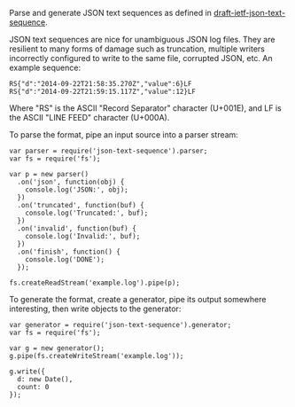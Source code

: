 Parse and generate JSON text sequences as defined in [draft-ietf-json-text-sequence](http://tools.ietf.org/html/draft-ietf-json-text-sequence).

JSON text sequences are nice for unambiguous JSON log files.  They are resilient
to many forms of damage such as truncation, multiple writers incorrectly
configured to write to the same file, corrupted JSON, etc.  An example sequence:

    RS{"d":"2014-09-22T21:58:35.270Z","value":6}LF
    RS{"d":"2014-09-22T21:59:15.117Z","value":12}LF

Where "RS" is the ASCII "Record Separator" character (U+001E), and LF is the
ASCII "LINE FEED" character (U+000A).

To parse the format, pipe an input source into a parser stream:

    var parser = require('json-text-sequence').parser;
    var fs = require('fs');

    var p = new parser()
      .on('json', function(obj) {
        console.log('JSON:', obj);
      })
      .on('truncated', function(buf) {
        console.log('Truncated:', buf);
      })
      .on('invalid', function(buf) {
        console.log('Invalid:', buf);
      })
      .on('finish', function() {
        console.log('DONE');
      });

    fs.createReadStream('example.log').pipe(p);

To generate the format, create a generator, pipe its output somewhere
interesting, then write objects to the generator:

    var generator = require('json-text-sequence').generator;
    var fs = require('fs');

    var g = new generator();
    g.pipe(fs.createWriteStream('example.log'));

    g.write({
      d: new Date(),
      count: 0
    });
